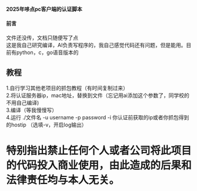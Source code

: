 #### 2025年哆点pc客户端的认证脚本  

#### 前言  
文件还没传，文档只随便写了点  
这是我自己研究编译，AI负责写程序的，我自己感觉代码还有问题，但是能用。目前有python，c，go语音版本的  
## 教程   
1.自行学习其他老项目的抓包教程（有时间复制过来）  
2.将认证服务器ip，mac地址，替换到文件（忘记用ai添加这个参数了，同学校的不用自己编译)  
3.编译（等我慢慢写）  
4.运行 ./文件名 -u username -p password -i 你认证前获取的ip或者你抓包得到的hostip （选填-v，开启log输出）
# 特别指出禁止任何个人或者公司将此项目的代码投入商业使用，由此造成的后果和法律责任均与本人无关。
